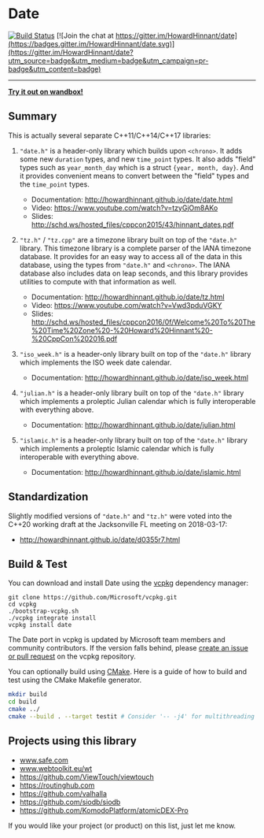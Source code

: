 # Date

[![Build Status](https://travis-ci.org/HowardHinnant/date.svg?branch=master)](https://travis-ci.org/HowardHinnant/date)
[![Join the chat at https://gitter.im/HowardHinnant/date](https://badges.gitter.im/HowardHinnant/date.svg)](https://gitter.im/HowardHinnant/date?utm_source=badge&utm_medium=badge&utm_campaign=pr-badge&utm_content=badge)

---

**[Try it out on wandbox!](https://wandbox.org/permlink/L8MwjzSSC3fXXrMd)**

## Summary

This is actually several separate C++11/C++14/C++17 libraries:

1. `"date.h"` is a header-only library which builds upon `<chrono>`.  It adds some new `duration` types, and new `time_point` types.  It also adds "field" types such as `year_month_day` which is a struct `{year, month, day}`.  And it provides convenient means to convert between the "field" types and the `time_point` types.

    * Documentation: http://howardhinnant.github.io/date/date.html
    * Video: https://www.youtube.com/watch?v=tzyGjOm8AKo
    * Slides: http://schd.ws/hosted_files/cppcon2015/43/hinnant_dates.pdf

1. `"tz.h"` / `"tz.cpp"`  are a timezone library built on top of the `"date.h"` library.  This timezone library is a complete parser of the IANA timezone database.  It provides for an easy way to access all of the data in this database, using the types from `"date.h"` and `<chrono>`.  The IANA database also includes data on leap seconds, and this library provides utilities to compute with that information as well.

    * Documentation: http://howardhinnant.github.io/date/tz.html
    * Video: https://www.youtube.com/watch?v=Vwd3pduVGKY
    * Slides: http://schd.ws/hosted_files/cppcon2016/0f/Welcome%20To%20The%20Time%20Zone%20-%20Howard%20Hinnant%20-%20CppCon%202016.pdf

1. `"iso_week.h"` is a header-only library built on top of the `"date.h"` library which implements the ISO week date calendar.

    * Documentation: http://howardhinnant.github.io/date/iso_week.html

1. `"julian.h"` is a header-only library built on top of the `"date.h"` library which implements a proleptic Julian calendar which is fully interoperable with everything above.

    * Documentation: http://howardhinnant.github.io/date/julian.html

1. `"islamic.h"` is a header-only library built on top of the `"date.h"` library which implements a proleptic Islamic calendar which is fully interoperable with everything above.

    * Documentation: http://howardhinnant.github.io/date/islamic.html

## Standardization

Slightly modified versions of `"date.h"` and `"tz.h"` were voted into the C++20 working draft at the Jacksonville FL meeting on 2018-03-17:

* http://howardhinnant.github.io/date/d0355r7.html

## Build & Test

You can download and install Date using the [vcpkg](https://github.com/Microsoft/vcpkg) dependency manager:

    git clone https://github.com/Microsoft/vcpkg.git
    cd vcpkg
    ./bootstrap-vcpkg.sh
    ./vcpkg integrate install
    vcpkg install date

The Date port in vcpkg is updated by Microsoft team members and community contributors. If the version falls behind, please [create an issue or pull request](https://github.com/Microsoft/vcpkg) on the vcpkg repository.

You can optionally build using [CMake](https://cmake.org/). Here is a guide of how to build and test using the CMake Makefile generator.

```bash
mkdir build
cd build
cmake ../
cmake --build . --target testit # Consider '-- -j4' for multithreading
```
## Projects using this library

* www.safe.com
* www.webtoolkit.eu/wt
* https://github.com/ViewTouch/viewtouch
* https://routinghub.com
* https://github.com/valhalla
* https://github.com/siodb/siodb
* https://github.com/KomodoPlatform/atomicDEX-Pro

If you would like your project (or product) on this list, just let me know.
